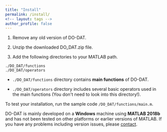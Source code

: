 ```yaml
---
title: "Install"
permalink: /install/
<!-- layout: tags -->
author_profile: false
---
```


1. Remove any old version of DO-DAT.

2. Unzip the downloaded DO_DAT.zip file.

3. Add the following directories to your MATLAB path.

  ```
  ./DO_DAT/functions
  ./DO_DAT/operators
  ```

  - `./DO_DAT/functions` directory contains __main functions__ of DO-DAT.

  - `./DO_DAT/operators` directory includes several basic operators used in the main functions (You don't need to look into this directory!).

To test your installation, run the sample code `/DO_DAT/functions/main.m`.

DO-DAT is mainly developed on a __Windows__ machine using __MATLAB 2018b__ and has not been tested on other platforms or earlier versions of MATLAB.
If you have any problems including version issues, please [contact](https://do-dat.github.io/contact/).
